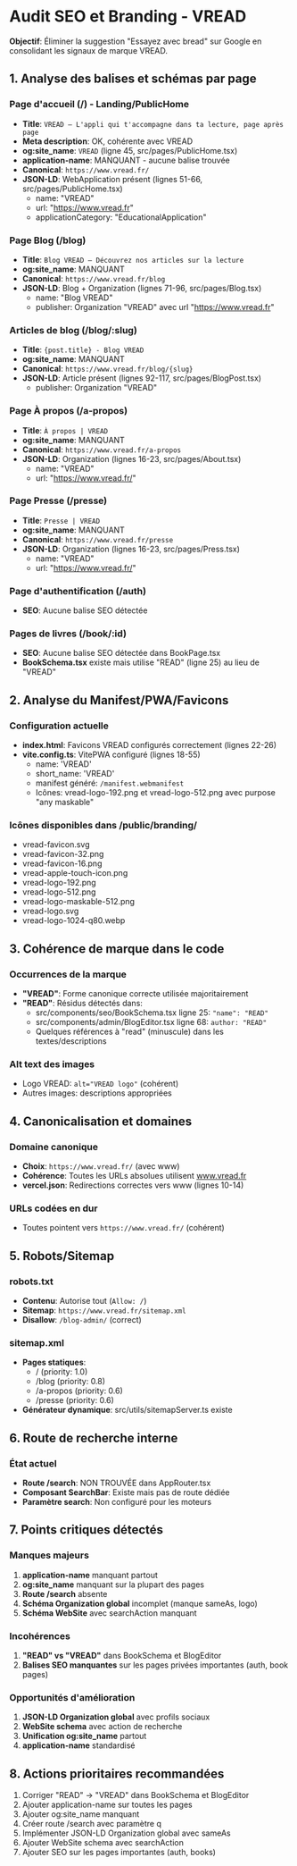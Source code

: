 # Audit SEO et Branding - VREAD

**Objectif**: Éliminer la suggestion "Essayez avec bread" sur Google en consolidant les signaux de marque VREAD.

## 1. Analyse des balises et schémas par page

### Page d'accueil (/) - Landing/PublicHome
- **Title**: `VREAD — L'appli qui t'accompagne dans ta lecture, page après page`
- **Meta description**: OK, cohérente avec VREAD
- **og:site_name**: `VREAD` (ligne 45, src/pages/PublicHome.tsx)
- **application-name**: MANQUANT - aucune balise trouvée
- **Canonical**: `https://www.vread.fr/`
- **JSON-LD**: WebApplication présent (lignes 51-66, src/pages/PublicHome.tsx)
  - name: "VREAD"
  - url: "https://www.vread.fr"
  - applicationCategory: "EducationalApplication"

### Page Blog (/blog)
- **Title**: `Blog VREAD — Découvrez nos articles sur la lecture`
- **og:site_name**: MANQUANT
- **Canonical**: `https://www.vread.fr/blog`
- **JSON-LD**: Blog + Organization (lignes 71-96, src/pages/Blog.tsx)
  - name: "Blog VREAD"
  - publisher: Organization "VREAD" avec url "https://www.vread.fr"

### Articles de blog (/blog/:slug)
- **Title**: `{post.title} - Blog VREAD`
- **og:site_name**: MANQUANT
- **Canonical**: `https://www.vread.fr/blog/{slug}`
- **JSON-LD**: Article présent (lignes 92-117, src/pages/BlogPost.tsx)
  - publisher: Organization "VREAD"

### Page À propos (/a-propos)
- **Title**: `À propos | VREAD`
- **og:site_name**: MANQUANT
- **Canonical**: `https://www.vread.fr/a-propos`
- **JSON-LD**: Organization (lignes 16-23, src/pages/About.tsx)
  - name: "VREAD"
  - url: "https://www.vread.fr/"

### Page Presse (/presse)
- **Title**: `Presse | VREAD`
- **og:site_name**: MANQUANT
- **Canonical**: `https://www.vread.fr/presse`
- **JSON-LD**: Organization (lignes 16-23, src/pages/Press.tsx)
  - name: "VREAD"
  - url: "https://www.vread.fr/"

### Page d'authentification (/auth)
- **SEO**: Aucune balise SEO détectée

### Pages de livres (/book/:id)
- **SEO**: Aucune balise SEO détectée dans BookPage.tsx
- **BookSchema.tsx** existe mais utilise "READ" (ligne 25) au lieu de "VREAD"

## 2. Analyse du Manifest/PWA/Favicons

### Configuration actuelle
- **index.html**: Favicons VREAD configurés correctement (lignes 22-26)
- **vite.config.ts**: VitePWA configuré (lignes 18-55)
  - name: 'VREAD'
  - short_name: 'VREAD'
  - manifest généré: `/manifest.webmanifest`
  - Icônes: vread-logo-192.png et vread-logo-512.png avec purpose "any maskable"

### Icônes disponibles dans /public/branding/
- vread-favicon.svg
- vread-favicon-32.png
- vread-favicon-16.png
- vread-apple-touch-icon.png
- vread-logo-192.png
- vread-logo-512.png
- vread-logo-maskable-512.png
- vread-logo.svg
- vread-logo-1024-q80.webp

## 3. Cohérence de marque dans le code

### Occurrences de la marque
- **"VREAD"**: Forme canonique correcte utilisée majoritairement
- **"READ"**: Résidus détectés dans:
  - src/components/seo/BookSchema.tsx ligne 25: `"name": "READ"`
  - src/components/admin/BlogEditor.tsx ligne 68: `author: "READ"`
  - Quelques références à "read" (minuscule) dans les textes/descriptions

### Alt text des images
- Logo VREAD: `alt="VREAD logo"` (cohérent)
- Autres images: descriptions appropriées

## 4. Canonicalisation et domaines

### Domaine canonique
- **Choix**: `https://www.vread.fr/` (avec www)
- **Cohérence**: Toutes les URLs absolues utilisent www.vread.fr
- **vercel.json**: Redirections correctes vers www (lignes 10-14)

### URLs codées en dur
- Toutes pointent vers `https://www.vread.fr/` (cohérent)

## 5. Robots/Sitemap

### robots.txt
- **Contenu**: Autorise tout (`Allow: /`)
- **Sitemap**: `https://www.vread.fr/sitemap.xml`
- **Disallow**: `/blog-admin/` (correct)

### sitemap.xml
- **Pages statiques**:
  - / (priority: 1.0)
  - /blog (priority: 0.8)
  - /a-propos (priority: 0.6)
  - /presse (priority: 0.6)
- **Générateur dynamique**: src/utils/sitemapServer.ts existe

## 6. Route de recherche interne

### État actuel
- **Route /search**: NON TROUVÉE dans AppRouter.tsx
- **Composant SearchBar**: Existe mais pas de route dédiée
- **Paramètre search**: Non configuré pour les moteurs

## 7. Points critiques détectés

### Manques majeurs
1. **application-name** manquant partout
2. **og:site_name** manquant sur la plupart des pages
3. **Route /search** absente
4. **Schéma Organization global** incomplet (manque sameAs, logo)
5. **Schéma WebSite** avec searchAction manquant

### Incohérences
1. **"READ" vs "VREAD"** dans BookSchema et BlogEditor
2. **Balises SEO manquantes** sur les pages privées importantes (auth, book pages)

### Opportunités d'amélioration  
1. **JSON-LD Organization global** avec profils sociaux
2. **WebSite schema** avec action de recherche
3. **Unification og:site_name** partout
4. **application-name** standardisé

## 8. Actions prioritaires recommandées

1. Corriger "READ" → "VREAD" dans BookSchema et BlogEditor
2. Ajouter application-name sur toutes les pages
3. Ajouter og:site_name manquant
4. Créer route /search avec paramètre q
5. Implémenter JSON-LD Organization global avec sameAs
6. Ajouter WebSite schema avec searchAction
7. Ajouter SEO sur les pages importantes (auth, books)